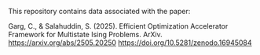 This repository contains data associated with the paper:

Garg, C., & Salahuddin, S. (2025). Efficient Optimization Accelerator Framework for Multistate Ising Problems. ArXiv. https://arxiv.org/abs/2505.20250
https://doi.org/10.5281/zenodo.16945084
